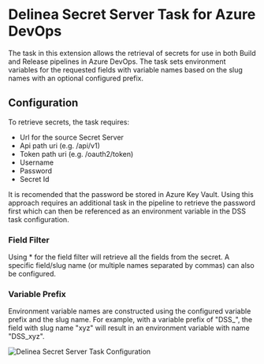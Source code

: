 # Delinea Secret Server Task for Azure DevOps

The task in this extension allows the retrieval of secrets for use in both Build and Release pipelines in Azure DevOps. The task sets environment variables for the requested fields with variable names based on the slug names with an optional configured prefix. 

## Configuration

To retrieve secrets, the task requires:

- Url for the source Secret Server
- Api path uri (e.g. /api/v1)
- Token path uri (e.g. /oauth2/token)
- Username
- Password
- Secret Id

It is recomended that the password be stored in Azure Key Vault. Using this approach requires an additional task in the pipeline to retrieve the password first which can then be referenced as an environment variable in the DSS task configuration.

### Field Filter

Using * for the field filter will retrieve all the fields from the secret. A specific field/slug name (or multiple names separated by commas) can also be configured.

### Variable Prefix

Environment variable names are constructed using the configured variable prefix and the slug name. For example, with a variable prefix of "DSS_", the field with slug name "xyz" will result in an environment variable with name "DSS_xyz".

![Delinea Secret Server Task Configuration](https://github.com/DelineaXPM/TSS-ADO-BuildTask/raw/main/images/task-config.png)
